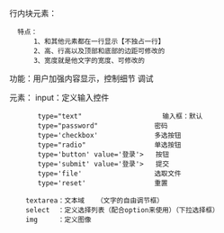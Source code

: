 行内块元素：

      特点：
          1、和其他元素都在一行显示【不独占一行】
          2、高、行高以及顶部和底部的边距可修改的
          3、宽度就是他文字的宽度、可修改的


   功能：用户加强内容显示，控制细节 调试




   元素：
       input：定义输入控件

           type="text"                    输入框：默认
           type="password"              密码
           type='checkbox'              多选按钮
           type="radio"                 单选按钮
           type='button' value='登录'>   按钮
           type='submit' value='登录'>   提交           
           type='file'                  选取文件
           type='reset'                 重置

        textarea：文本域   （文字的自由调节框）
        select  ：定义选择列表（配合option来使用）（下拉选择框）
        img     ：定义图像
                  







